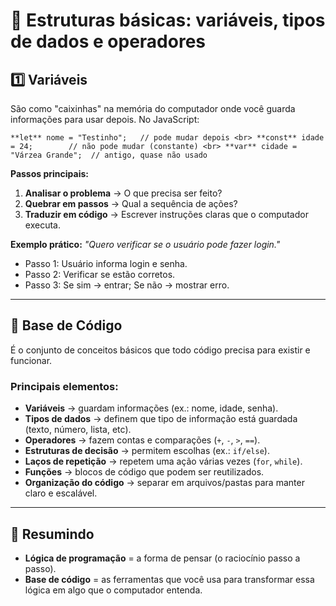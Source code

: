 # 📘 Estruturas básicas: variáveis, tipos de dados e operadores

## 1️⃣ Variáveis
São como "caixinhas" na memória do computador onde você guarda informações para usar depois. No JavaScript:

`**let** nome = "Testinho";   // pode mudar depois <br>
**const** idade = 24;        // não pode mudar (constante) <br>
**var** cidade = "Várzea Grande";  // antigo, quase não usado`

**Passos principais:**
1. **Analisar o problema** → O que precisa ser feito?  
2. **Quebrar em passos** → Qual a sequência de ações?  
3. **Traduzir em código** → Escrever instruções claras que o computador executa.  

**Exemplo prático:**
*"Quero verificar se o usuário pode fazer login."*  
- Passo 1: Usuário informa login e senha.  
- Passo 2: Verificar se estão corretos.  
- Passo 3: Se sim → entrar; Se não → mostrar erro.  

---

## 🔹 Base de Código
É o conjunto de conceitos básicos que todo código precisa para existir e funcionar.  

### **Principais elementos:**
- **Variáveis** → guardam informações (ex.: nome, idade, senha).  
- **Tipos de dados** → definem que tipo de informação está guardada (texto, número, lista, etc).  
- **Operadores** → fazem contas e comparações (`+`, `-`, `>`, `==`).  
- **Estruturas de decisão** → permitem escolhas (ex.: `if/else`).  
- **Laços de repetição** → repetem uma ação várias vezes (`for`, `while`).  
- **Funções** → blocos de código que podem ser reutilizados.  
- **Organização do código** → separar em arquivos/pastas para manter claro e escalável.  

---

## 📌 Resumindo
- **Lógica de programação** = a forma de pensar (o raciocínio passo a passo).  
- **Base de código** = as ferramentas que você usa para transformar essa lógica em algo que o computador entenda.  
